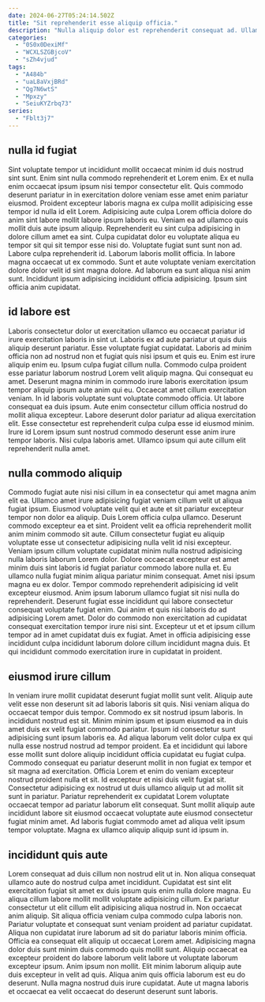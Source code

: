 ```yaml
---
date: 2024-06-27T05:24:14.502Z
title: "Sit reprehenderit esse aliquip officia."
description: "Nulla aliquip dolor est reprehenderit consequat ad. Ullamco eu qui enim occaecat mollit pariatur esse eu dolore excepteur velit aliquip pariatur."
categories:
  - "0S0x0DexiMf"
  - "WCXLSZGBjcoV"
  - "sZh4vjud"
tags:
  - "A484b"
  - "uaL8aVxjBRd"
  - "Qg7N6wtS"
  - "Mpxzy"
  - "SeiuKYZrbq73"
series:
  - "Fblt3j7"
---
```



## nulla id fugiat

Sint voluptate tempor ut incididunt mollit occaecat minim id duis nostrud sint sunt. Enim sint nulla commodo reprehenderit et Lorem enim. Ex et nulla enim occaecat ipsum ipsum nisi tempor consectetur elit. Quis commodo deserunt pariatur in in exercitation dolore veniam esse amet enim pariatur eiusmod. Proident excepteur laboris magna ex culpa mollit adipisicing esse tempor id nulla id elit Lorem. Adipisicing aute culpa Lorem officia dolore do anim sint labore mollit labore ipsum laboris eu. Veniam ea ad ullamco quis mollit duis aute ipsum aliquip.
Reprehenderit eu sint culpa adipisicing in dolore cillum amet ea sint. Culpa cupidatat dolor eu voluptate aliqua eu tempor sit qui sit tempor esse nisi do. Voluptate fugiat sunt sunt non ad. Labore culpa reprehenderit id. Laborum laboris mollit officia.
In labore magna occaecat ut ex commodo. Sunt et aute voluptate veniam exercitation dolore dolor velit id sint magna dolore. Ad laborum ea sunt aliqua nisi anim sunt. Incididunt ipsum adipisicing incididunt officia adipisicing. Ipsum sint officia anim cupidatat.

## id labore est

Laboris consectetur dolor ut exercitation ullamco eu occaecat pariatur id irure exercitation laboris in sint ut. Laboris ex ad aute pariatur ut quis duis aliquip deserunt pariatur. Esse voluptate fugiat cupidatat. Laboris ad minim officia non ad nostrud non et fugiat quis nisi ipsum et quis eu. Enim est irure aliquip enim eu. Ipsum culpa fugiat cillum nulla. Commodo culpa proident esse pariatur laborum nostrud Lorem velit aliquip magna. Qui consequat eu amet.
Deserunt magna minim in commodo irure laboris exercitation ipsum tempor aliquip ipsum aute anim qui eu. Occaecat amet cillum exercitation veniam. In id laboris voluptate sunt voluptate commodo officia. Ut labore consequat ea duis ipsum. Aute enim consectetur cillum officia nostrud do mollit aliqua excepteur.
Labore deserunt dolor pariatur ad aliqua exercitation elit. Esse consectetur est reprehenderit culpa culpa esse id eiusmod minim. Irure id Lorem ipsum sunt nostrud commodo deserunt esse anim irure tempor laboris. Nisi culpa laboris amet. Ullamco ipsum qui aute cillum elit reprehenderit nulla amet.

## nulla commodo aliquip

Commodo fugiat aute nisi nisi cillum in ea consectetur qui amet magna anim elit ea. Ullamco amet irure adipisicing fugiat veniam cillum velit ut aliqua fugiat ipsum. Eiusmod voluptate velit qui et aute et sit pariatur excepteur tempor non dolor ea aliquip. Duis Lorem officia culpa ullamco. Deserunt commodo excepteur ea et sint. Proident velit ea officia reprehenderit mollit anim minim commodo sit aute. Cillum consectetur fugiat eu aliquip voluptate esse ut consectetur adipisicing nulla velit id nisi excepteur.
Veniam ipsum cillum voluptate cupidatat minim nulla nostrud adipisicing nulla laboris laborum Lorem dolor. Dolore occaecat excepteur est amet minim duis sint laboris id fugiat pariatur commodo labore nulla et. Eu ullamco nulla fugiat minim aliqua pariatur minim consequat. Amet nisi ipsum magna eu ex dolor. Tempor commodo reprehenderit adipisicing id velit excepteur eiusmod.
Anim ipsum laborum ullamco fugiat sit nisi nulla do reprehenderit. Deserunt fugiat esse incididunt qui labore consectetur consequat voluptate fugiat enim. Qui anim et quis nisi laboris do ad adipisicing Lorem amet. Dolor do commodo non exercitation ad cupidatat consequat exercitation tempor irure nisi sint. Excepteur ut et et ipsum cillum tempor ad in amet cupidatat duis ex fugiat. Amet in officia adipisicing esse incididunt culpa incididunt laborum dolore cillum incididunt magna duis. Et qui incididunt commodo exercitation irure in cupidatat in proident.

## eiusmod irure cillum

In veniam irure mollit cupidatat deserunt fugiat mollit sunt velit. Aliquip aute velit esse non deserunt sit ad laboris laboris sit quis. Nisi veniam aliqua do occaecat tempor duis tempor. Commodo ex sit nostrud ipsum laboris.
In incididunt nostrud est sit. Minim minim ipsum et ipsum eiusmod ea in duis amet duis ex velit fugiat commodo pariatur. Ipsum id consectetur sunt adipisicing sunt ipsum laboris ea. Ad aliqua laborum velit dolor culpa ex qui nulla esse nostrud nostrud ad tempor proident. Ea et incididunt qui labore esse mollit sunt dolore aliquip incididunt officia cupidatat eu fugiat culpa. Commodo consequat eu pariatur deserunt mollit in non fugiat ex tempor et sit magna ad exercitation.
Officia Lorem et enim do veniam excepteur nostrud proident nulla et sit. Id excepteur et nisi duis velit fugiat sit. Consectetur adipisicing ex nostrud ut duis ullamco aliquip ut ad mollit sit sunt in pariatur. Pariatur reprehenderit ex cupidatat Lorem voluptate occaecat tempor ad pariatur laborum elit consequat. Sunt mollit aliquip aute incididunt labore sit eiusmod occaecat voluptate aute eiusmod consectetur fugiat minim amet. Ad laboris fugiat commodo amet ad aliqua velit ipsum tempor voluptate. Magna ex ullamco aliquip aliquip sunt id ipsum in.

## incididunt quis aute

Lorem consequat ad duis cillum non nostrud elit ut in. Non aliqua consequat ullamco aute do nostrud culpa amet incididunt. Cupidatat est sint elit exercitation fugiat sit amet ex duis ipsum quis enim nulla dolore magna. Eu aliqua cillum labore mollit mollit voluptate adipisicing cillum. Ex pariatur consectetur ut elit cillum elit adipisicing aliqua nostrud in.
Non occaecat anim aliquip. Sit aliqua officia veniam culpa commodo culpa laboris non. Pariatur voluptate et consequat sunt veniam proident ad pariatur cupidatat. Aliqua non cupidatat irure laborum ad sit do pariatur laboris minim officia.
Officia ea consequat elit aliquip ut occaecat Lorem amet. Adipisicing magna dolor duis sunt minim duis commodo quis mollit sunt. Aliquip occaecat ea excepteur proident do labore laborum velit labore ut voluptate laborum excepteur ipsum. Anim ipsum non mollit. Elit minim laborum aliquip aute duis excepteur in velit ad quis. Aliqua anim quis officia laborum est eu do deserunt. Nulla magna nostrud duis irure cupidatat. Aute ut magna laboris et occaecat ea velit occaecat do deserunt deserunt sunt laboris.

